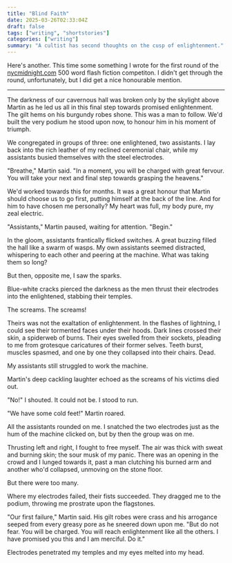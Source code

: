 ```yaml
---
title: "Blind Faith"
date: 2025-03-26T02:33:04Z
draft: false
tags: ["writing", "shortstories"]
categories: ["writing"]
summary: "A cultist has second thoughts on the cusp of enlightenment."
---
```


Here's another. This time some something I wrote for the first round
of the [nycmidnight.com](https://www.nycmidnight.com/) 500 word flash fiction competiton. I didn't get through
the round, unfortunately, but I did get a nice honourable mention.

---

The darkness of our cavernous hall was broken only by the skylight above Martin as he led us all in this final step towards promised enlightenment. The gilt hems on his burgundy robes shone. This was a man to follow. We'd built the very podium he stood upon now, to honour him in his moment of triumph.

We congregated in groups of three: one enlightened, two assistants. I lay back into the rich leather of my reclined ceremonial chair, while my assistants busied themselves with the steel electrodes.

"Breathe," Martin said. "In a moment, you will be charged with great fervour. You will take your next and final step towards grasping the heavens."

We'd worked towards this for months. It was a great honour that Martin should choose us to go first, putting himself at the back of the line. And for him to have chosen me personally?  My heart was full, my body pure, my zeal electric.

"Assistants," Martin paused, waiting for attention. "Begin."

In the gloom, assistants frantically flicked switches. A great buzzing filled the hall like a swarm of wasps. My own assistants seemed distracted, whispering to each other and peering at the machine. What was taking them so long?

But then, opposite me, I saw the sparks.

Blue-white cracks pierced the darkness as the men thrust their electrodes into the enlightened, stabbing their temples.

The screams. The screams!

Theirs was not the exaltation of enlightenment. In the flashes of lightning, I could see their tormented faces under their hoods. Dark lines crossed their skin, a spiderweb of burns. Their eyes swelled from their sockets, pleading to me from grotesque caricatures of their former selves. Teeth burst, muscles spasmed, and one by one they collapsed into their chairs. Dead.

My assistants still struggled to work the machine.

Martin's deep cackling laughter echoed as the screams of his victims died out.

"No!" I shouted. It could not be. I stood to run.

"We have some cold feet!" Martin roared.

All the assistants rounded on me. I snatched the two electrodes just as the hum of the machine clicked on, but by then the group was on me.

Thrusting left and right, I fought to free myself. The air was thick with sweat and burning skin; the sour musk of my panic. There was an opening in the crowd and I lunged towards it, past a man clutching his burned arm and another who'd collapsed, unmoving on the stone floor.

But there were too many.

Where my electrodes failed, their fists succeeded. They dragged me to the podium, throwing me prostrate upon the flagstones.

"Our first failure," Martin said. His gilt robes were crass and his arrogance seeped from every greasy pore as he sneered down upon me. "But do not fear. You will be charged. You will reach enlightenment like all the others. I have promised you this and I am merciful. Do it."

Electrodes penetrated my temples and my eyes melted into my head.
